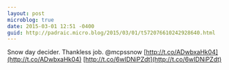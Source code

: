 ```yaml
---
layout: post
microblog: true
date: 2015-03-01 12:51 -0400
guid: http://padraic.micro.blog/2015/03/01/t572076610242928640.html
---
```

Snow day decider. Thankless job. @mcpssnow [http://t.co/ADwbxaHk04](http://t.co/ADwbxaHk04) [http://t.co/6wIDNiPZdt](http://t.co/6wIDNiPZdt)
